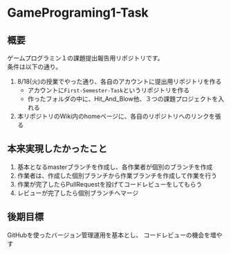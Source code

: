 # GamePrograming1-Task
## 概要
ゲームプログラミン１の課題提出報告用リポジトリです。  
条件は以下の通り。  

1. 8/18(火)の授業でやった通り、各自のアカウントに提出用リポジトリを作る  
    - アカウントに`First-Semester-Task`というリポジトリを作る
    - 作ったフォルダの中に、Hit_And_Blow他、３つの課題プロジェクトを入れる
1. 本リポジトリのWiki内のhomeページに、各自のリポジトリへのリンクを張る

## 本来実現したかったこと
1. 基本となるmasterブランチを作成し、各作業者が個別のブランチを作成
1. 作業者は、作成した個別ブランチから作業ブランチを作成して作業を行う
1. 作業が完了したらPullRequestを投げてコードレビューをしてもらう
1. レビューが完了したら個別ブランチへマージ

## 後期目標
GitHubを使ったバージョン管理運用を基本とし、
コードレビューの機会を増やす
